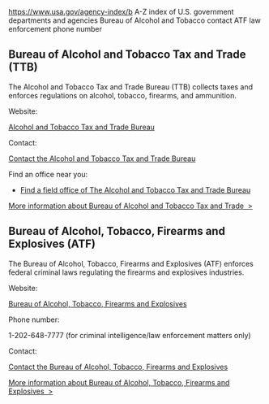 

https://www.usa.gov/agency-index/b
A-Z index of U.S. government departments and agencies
Bureau of Alcohol and Tobacco contact
ATF law enforcement phone number

Bureau of Alcohol and Tobacco Tax and Trade (TTB)
-------------------------------------------------

The Alcohol and Tobacco Tax and Trade Bureau (TTB) collects taxes and enforces regulations on alcohol, tobacco, firearms, and ammunition.

Website:

[Alcohol and Tobacco Tax and Trade Bureau](https://www.ttb.gov)

Contact:

[Contact the Alcohol and Tobacco Tax and Trade Bureau](https://www.ttb.gov/about-ttb/contact-us)

Find an office near you:

* [Find a field office of The Alcohol and Tobacco Tax and Trade Bureau](https://www.ttb.gov/trade-investigations/tid-map)

[More information about Bureau of Alcohol and Tobacco Tax and Trade  >](https://www.usa.gov/agencies/alcohol-and-tobacco-tax-and-trade-bureau)

Bureau of Alcohol, Tobacco, Firearms and Explosives (ATF)
---------------------------------------------------------

The Bureau of Alcohol, Tobacco, Firearms and Explosives (ATF) enforces federal criminal laws regulating the firearms and explosives industries.

Website:

[Bureau of Alcohol, Tobacco, Firearms and Explosives](https://www.atf.gov/)

Phone number:

1-202-648-7777 (for criminal intelligence/law enforcement matters only)

Contact:

[Contact the Bureau of Alcohol, Tobacco, Firearms and Explosives](https://www.atf.gov/contact)

[More information about Bureau of Alcohol, Tobacco, Firearms and Explosives  >](https://www.usa.gov/agencies/bureau-of-alcohol-tobacco-firearms-and-explosives)

